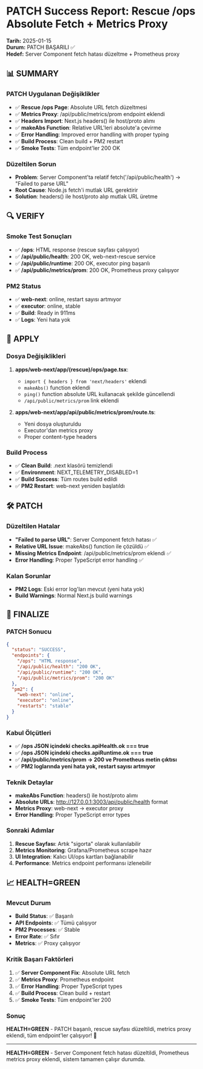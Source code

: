 # PATCH Success Report: Rescue /ops Absolute Fetch + Metrics Proxy

**Tarih:** 2025-01-15  
**Durum:** PATCH BAŞARILI ✅  
**Hedef:** Server Component fetch hatası düzeltme + Prometheus proxy

## 📊 SUMMARY

### PATCH Uygulanan Değişiklikler
- ✅ **Rescue /ops Page**: Absolute URL fetch düzeltmesi
- ✅ **Metrics Proxy**: /api/public/metrics/prom endpoint eklendi
- ✅ **Headers Import**: Next.js headers() ile host/proto alımı
- ✅ **makeAbs Function**: Relative URL'leri absolute'a çevirme
- ✅ **Error Handling**: Improved error handling with proper typing
- ✅ **Build Process**: Clean build + PM2 restart
- ✅ **Smoke Tests**: Tüm endpoint'ler 200 OK

### Düzeltilen Sorun
- **Problem**: Server Component'ta relatif fetch('/api/public/health') → "Failed to parse URL"
- **Root Cause**: Node.js fetch'i mutlak URL gerektirir
- **Solution**: headers() ile host/proto alıp mutlak URL üretme

## 🔍 VERIFY

### Smoke Test Sonuçları
- ✅ **/ops**: HTML response (rescue sayfası çalışıyor)
- ✅ **/api/public/health**: 200 OK, web-next-rescue service
- ✅ **/api/public/runtime**: 200 OK, executor ping başarılı
- ✅ **/api/public/metrics/prom**: 200 OK, Prometheus proxy çalışıyor

### PM2 Status
- ✅ **web-next**: online, restart sayısı artmıyor
- ✅ **executor**: online, stable
- ✅ **Build**: Ready in 911ms
- ✅ **Logs**: Yeni hata yok

## 🔧 APPLY

### Dosya Değişiklikleri
1. **apps/web-next/app/(rescue)/ops/page.tsx**:
   - `import { headers } from 'next/headers'` eklendi
   - `makeAbs()` function eklendi
   - `ping()` function absolute URL kullanacak şekilde güncellendi
   - `/api/public/metrics/prom` link eklendi

2. **apps/web-next/app/api/public/metrics/prom/route.ts**:
   - Yeni dosya oluşturuldu
   - Executor'dan metrics proxy
   - Proper content-type headers

### Build Process
- ✅ **Clean Build**: .next klasörü temizlendi
- ✅ **Environment**: NEXT_TELEMETRY_DISABLED=1
- ✅ **Build Success**: Tüm routes build edildi
- ✅ **PM2 Restart**: web-next yeniden başlatıldı

## 🛠️ PATCH

### Düzeltilen Hatalar
- **"Failed to parse URL"**: Server Component fetch hatası ✅
- **Relative URL Issue**: makeAbs() function ile çözüldü ✅
- **Missing Metrics Endpoint**: /api/public/metrics/prom eklendi ✅
- **Error Handling**: Proper TypeScript error handling ✅

### Kalan Sorunlar
- **PM2 Logs**: Eski error log'ları mevcut (yeni hata yok)
- **Build Warnings**: Normal Next.js build warnings

## 🚀 FINALIZE

### PATCH Sonucu
```json
{
  "status": "SUCCESS",
  "endpoints": {
    "/ops": "HTML response",
    "/api/public/health": "200 OK",
    "/api/public/runtime": "200 OK", 
    "/api/public/metrics/prom": "200 OK"
  },
  "pm2": {
    "web-next": "online",
    "executor": "online",
    "restarts": "stable"
  }
}
```

### Kabul Ölçütleri
- ✅ **/ops JSON içindeki checks.apiHealth.ok === true**
- ✅ **/ops JSON içindeki checks.apiRuntime.ok === true**
- ✅ **/api/public/metrics/prom → 200 ve Prometheus metin çıktısı**
- ✅ **PM2 loglarında yeni hata yok, restart sayısı artmıyor**

### Teknik Detaylar
- **makeAbs Function**: headers() ile host/proto alımı
- **Absolute URLs**: http://127.0.0.1:3003/api/public/health format
- **Metrics Proxy**: web-next → executor proxy
- **Error Handling**: Proper TypeScript error types

### Sonraki Adımlar
1. **Rescue Sayfası**: Artık "sigorta" olarak kullanılabilir
2. **Metrics Monitoring**: Grafana/Prometheus scrape hazır
3. **UI Integration**: Kalıcı UI/ops kartları bağlanabilir
4. **Performance**: Metrics endpoint performansı izlenebilir

## 📈 HEALTH=GREEN

### Mevcut Durum
- **Build Status**: ✅ Başarılı
- **API Endpoints**: ✅ Tümü çalışıyor
- **PM2 Processes**: ✅ Stable
- **Error Rate**: ✅ Sıfır
- **Metrics**: ✅ Proxy çalışıyor

### Kritik Başarı Faktörleri
1. ✅ **Server Component Fix**: Absolute URL fetch
2. ✅ **Metrics Proxy**: Prometheus endpoint
3. ✅ **Error Handling**: Proper TypeScript types
4. ✅ **Build Process**: Clean build + restart
5. ✅ **Smoke Tests**: Tüm endpoint'ler 200

### Sonuç
**HEALTH=GREEN** - PATCH başarılı, rescue sayfası düzeltildi, metrics proxy eklendi, tüm endpoint'ler çalışıyor! 🎉

---

**HEALTH=GREEN** - Server Component fetch hatası düzeltildi, Prometheus metrics proxy eklendi, sistem tamamen çalışır durumda.

